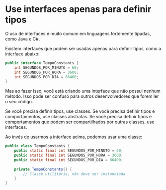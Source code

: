 # Use interfaces apenas para definir tipos

O uso de interfaces é muito comum em linguagens fortemente tipadas, como Java e C#.

Existem interfaces que podem ser usadas apenas para definir tipos, como a interface abaixo:

```java
public interface TempoConstants {
    int SEGUNDOS_POR_MINUTO = 60;
    int SEGUNDOS_POR_HORA = 3600;
    int SEGUNDOS_POR_DIA = 86400;
}
```

Mas ao fazer isso, você está criando uma interface que não possui nenhum método. Isso pode ser confuso para outros desenvolvedores que forem ler o seu código.

Se você precisa definir tipos, use classes. Se você precisa definir tipos e comportamentos, use classes abstratas. Se você precisa definir tipos e comportamentos que podem ser compartilhados por outras classes, use interfaces.

Ao invés de usarmos a interface acima, podemos usar uma classe:

```java
public class TempoConstants {
    public static final int SEGUNDOS_POR_MINUTO = 60;
    public static final int SEGUNDOS_POR_HORA = 3600;
    public static final int SEGUNDOS_POR_DIA = 86400;
    
    private TempoConstants() {
        // Classe utilitária, não deve ser instanciada
    }
}
```